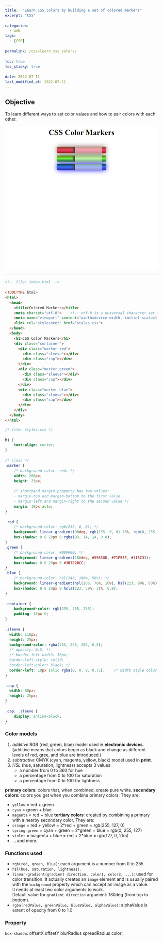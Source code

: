 ```yaml
---
title:  "Learn CSS colors by building a set of colored markers"
excerpt: "CSS"

categories:
  - web
tags:
  - [CSS]

permalink: /css/learn_css_colors/

toc: true
toc_sticky: true
 
date: 2022-07-11
last_modified_at: 2022-07-11
---
```


## Objective
To learn different ways to set color values and how to pair colors with each other.


![css-color-markers.png](/assets/images/posts_img/css-color-markers.png)


---
```html
<!-- file: index.html -->

<!DOCTYPE html>
<html>
  <head>
    <title>Colored Markers</title>
    <meta charset="utf-8">    <!-- utf-8 is a universal character set that includes almost every character from all human languages. -->
    <meta name="viewport" content="width=device-width, initial-scale=1.0">    <!-- enables the page to look the same on all devices-->
    <link rel="stylesheet" href="styles.css">
  </head>
  <body>
    <h1>CSS Color Markers</h1>
    <div class="container">
      <div class="marker red">
        <div class="sleeve"></div>
        <div class="cap"></div>
      </div>
      <div class="marker green">
        <div class="sleeve"></div>
        <div class="cap"></div>
      </div>
      <div class="marker blue">
        <div class="sleeve"></div>
        <div class="cap"></div>
      </div>
    </div>
  </body>
</html>
```


```css
/* file: styles.css */

h1 {
    text-align: center;
}

/* class */
.marker {
    /* background-color: red; */
    width: 200px;
    height: 25px;

    /* shorthand margin property has two values:
    - margin-top and margin-bottom to the first value
    - margin-left and margin-right to the second value */
    margin: 10px auto;
}

.red {
    /* background-color: rgb(255, 0, 0); */
    background: linear-gradient(90deg, rgb(255, 0, 0) 75%, rgb(0, 255, 0));    /* creates red-green gradient */
    box-shadow: 0 0 20px 0 rgba(83, 14, 14, 0.8);   
}
.green {
    /* background-color: #00FF00; */
    background: linear-gradient(180deg, #55680D, #71F53E, #116C31);
    box-shadow: 0 0 20px 0 #3B7E20CC;    
}
.blue {
    /* background-color: hsl(240, 100%, 50%); */
    background: linear-gradient(hsl(186, 76%, 16%), hsl(223, 90%, 60%), hsl(240, 56%, 42%));
    box-shadow: 0 0 20px 0 hsla(223, 59%, 31%, 0.8);    
}

.container {
    background-color: rgb(255, 255, 255);
    padding: 10px 0;
}

.sleeve {
  width: 110px;
  height: 25px;
  background-color: rgba(255, 255, 255, 0.5);
  /* opacity: 0.5; */
  /* border-left-width: 10px;
  border-left-style: solid;
  border-left-color: black; */
  border-left: 10px solid rgba(0, 0, 0, 0.75);    /* width style color */
}

.cap {
  width: 60px;
  height: 25px;
}

.cap, .sleeve {
    display: inline-block;
}
```


### Color models
1. *additive* RGB (red, green, blue) model used in **electronic devices**. (additive means that colors begin as black and change as different levels of red, gree, and blue are introduced.)
2. *subtractive* CMYK (cyan, magenta, yellow, black) model used in **print**.
3. *HSL* (hue, saturation, lightness) accepts 3 values:
   * a number from 0 to 360 for hue
   * a percentage from 0 to 100 for saturation
   * a percentage from 0 to 100 for lightness

**primary colors**: colors that, when combined, create pure white.
**secondary colors**: colors you get when you combine primary colors. They are:
* `yellow` = red + green
* `cyan` = green + blue
* `magenta` = red + blue
**tertiary colors**: created by combining a primary with a nearby secondary color. They are:
* `orange` = red + yellow = 2*red + green = rgb(255, 127, 0)
* `spring green` = cyan + green = 2*green + blue = rgb(0, 255, 127)
* `violet` = magenta + blue = red + 2*blue = rgb(127, 0, 255)
* ... and more.


### Functions used
* `rgb(red, green, blue)`: each argument is a number from 0 to 255.
* `hsl(hue, saturation, lightness)`.
* `linear-gradient(gradient direction, color1, color2, ...)`: used for color transition. It actually creates an `image` element and is usually paired with the `background` property which can accept an image as a value.  
  It needs at least two color arguments to work.  
  Default value for `gradient direction` argument: 180deg (from top to bottom).
* `rgba(redValue, greenValue, blueValue, alphaValue)`: alphaValue is extent of opacity from 0 to 1.0


### Property
`box-shadow`: offsetX offsetY blurRadius spreadRadius color;
